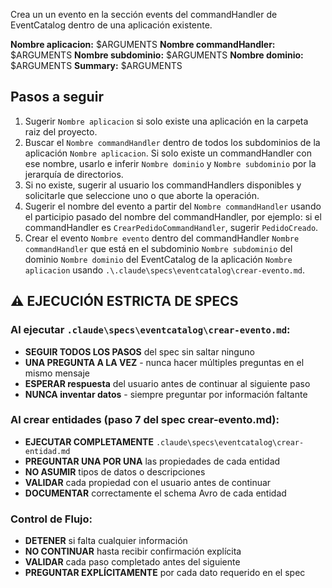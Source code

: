 Crea un un evento en la sección events del commandHandler de EventCatalog dentro de una aplicación existente.

**Nombre aplicacion:** $ARGUMENTS
**Nombre commandHandler:** $ARGUMENTS
**Nombre subdominio:** $ARGUMENTS
**Nombre dominio:** $ARGUMENTS
**Summary:** $ARGUMENTS

## Pasos a seguir

1. Sugerir `Nombre aplicacion` si solo existe una aplicación en la carpeta raiz del proyecto.
2. Buscar el `Nombre commandHandler` dentro de todos los subdominios de la aplicación `Nombre aplicacion`. Si solo existe un commandHandler con ese nombre, usarlo e inferir `Nombre dominio` y `Nombre subdominio` por la jerarquía de directorios.
3. Si no existe, sugerir al usuario los commandHandlers disponibles y solicitarle que seleccione uno o que aborte la operación.
4. Sugerir el nombre del evento a partir del `Nombre commandHandler` usando el participio pasado del nombre del commandHandler, por ejemplo: si el commandHandler es `CrearPedidoCommandHandler`, sugerir `PedidoCreado`.
5. Crear el evento `Nombre evento` dentro del commandHandler `Nombre commandHandler` que está en el subdominio `Nombre subdominio` del dominio `Nombre dominio` del EventCatalog de la aplicación `Nombre aplicacion` usando `.\.claude\specs\eventcatalog\crear-evento.md`.

## ⚠️ EJECUCIÓN ESTRICTA DE SPECS

### Al ejecutar `.claude\specs\eventcatalog\crear-evento.md`:
- **SEGUIR TODOS LOS PASOS** del spec sin saltar ninguno
- **UNA PREGUNTA A LA VEZ** - nunca hacer múltiples preguntas en el mismo mensaje
- **ESPERAR respuesta** del usuario antes de continuar al siguiente paso
- **NUNCA inventar datos** - siempre preguntar por información faltante

### Al crear entidades (paso 7 del spec crear-evento.md):
- **EJECUTAR COMPLETAMENTE** `.claude\specs\eventcatalog\crear-entidad.md` 
- **PREGUNTAR UNA POR UNA** las propiedades de cada entidad
- **NO ASUMIR** tipos de datos o descripciones
- **VALIDAR** cada propiedad con el usuario antes de continuar
- **DOCUMENTAR** correctamente el schema Avro de cada entidad

### Control de Flujo:
- **DETENER** si falta cualquier información
- **NO CONTINUAR** hasta recibir confirmación explícita
- **VALIDAR** cada paso completado antes del siguiente
- **PREGUNTAR EXPLÍCITAMENTE** por cada dato requerido en el spec
